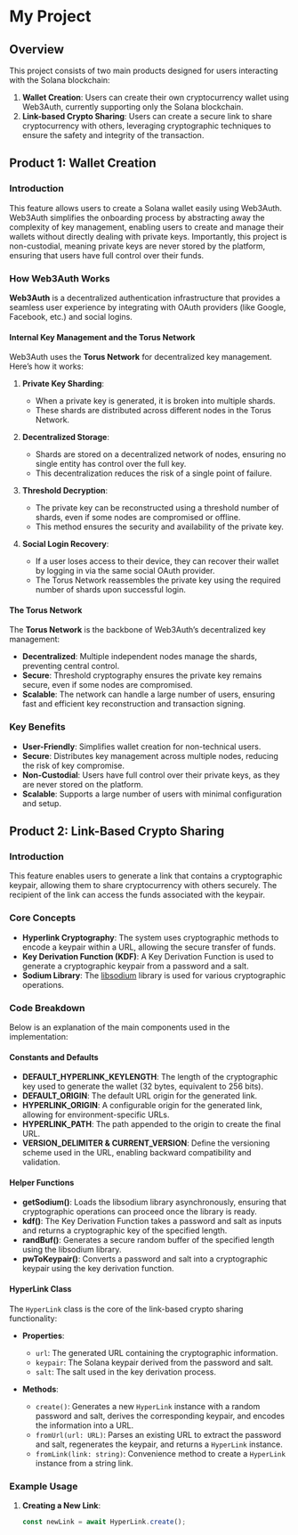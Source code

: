 # My Project

## Overview

This project consists of two main products designed for users interacting with the Solana blockchain:

1. **Wallet Creation**: Users can create their own cryptocurrency wallet using Web3Auth, currently supporting only the Solana blockchain.
2. **Link-based Crypto Sharing**: Users can create a secure link to share cryptocurrency with others, leveraging cryptographic techniques to ensure the safety and integrity of the transaction.

## Product 1: Wallet Creation

### Introduction

This feature allows users to create a Solana wallet easily using Web3Auth. Web3Auth simplifies the onboarding process by abstracting away the complexity of key management, enabling users to create and manage their wallets without directly dealing with private keys. Importantly, this project is non-custodial, meaning private keys are never stored by the platform, ensuring that users have full control over their funds.

### How Web3Auth Works

**Web3Auth** is a decentralized authentication infrastructure that provides a seamless user experience by integrating with OAuth providers (like Google, Facebook, etc.) and social logins.

#### Internal Key Management and the Torus Network

Web3Auth uses the **Torus Network** for decentralized key management. Here’s how it works:

1. **Private Key Sharding**:

   - When a private key is generated, it is broken into multiple shards.
   - These shards are distributed across different nodes in the Torus Network.

2. **Decentralized Storage**:

   - Shards are stored on a decentralized network of nodes, ensuring no single entity has control over the full key.
   - This decentralization reduces the risk of a single point of failure.

3. **Threshold Decryption**:

   - The private key can be reconstructed using a threshold number of shards, even if some nodes are compromised or offline.
   - This method ensures the security and availability of the private key.

4. **Social Login Recovery**:
   - If a user loses access to their device, they can recover their wallet by logging in via the same social OAuth provider.
   - The Torus Network reassembles the private key using the required number of shards upon successful login.

#### The Torus Network

The **Torus Network** is the backbone of Web3Auth’s decentralized key management:

- **Decentralized**: Multiple independent nodes manage the shards, preventing central control.
- **Secure**: Threshold cryptography ensures the private key remains secure, even if some nodes are compromised.
- **Scalable**: The network can handle a large number of users, ensuring fast and efficient key reconstruction and transaction signing.

### Key Benefits

- **User-Friendly**: Simplifies wallet creation for non-technical users.
- **Secure**: Distributes key management across multiple nodes, reducing the risk of key compromise.
- **Non-Custodial**: Users have full control over their private keys, as they are never stored on the platform.
- **Scalable**: Supports a large number of users with minimal configuration and setup.

## Product 2: Link-Based Crypto Sharing

### Introduction

This feature enables users to generate a link that contains a cryptographic keypair, allowing them to share cryptocurrency with others securely. The recipient of the link can access the funds associated with the keypair.

### Core Concepts

- **Hyperlink Cryptography**: The system uses cryptographic methods to encode a keypair within a URL, allowing the secure transfer of funds.
- **Key Derivation Function (KDF)**: A Key Derivation Function is used to generate a cryptographic keypair from a password and a salt.
- **Sodium Library**: The [libsodium](https://libsodium.gitbook.io/doc/) library is used for various cryptographic operations.

### Code Breakdown

Below is an explanation of the main components used in the implementation:

#### Constants and Defaults

- **DEFAULT_HYPERLINK_KEYLENGTH**: The length of the cryptographic key used to generate the wallet (32 bytes, equivalent to 256 bits).
- **DEFAULT_ORIGIN**: The default URL origin for the generated link.
- **HYPERLINK_ORIGIN**: A configurable origin for the generated link, allowing for environment-specific URLs.
- **HYPERLINK_PATH**: The path appended to the origin to create the final URL.
- **VERSION_DELIMITER & CURRENT_VERSION**: Define the versioning scheme used in the URL, enabling backward compatibility and validation.

#### Helper Functions

- **getSodium()**: Loads the libsodium library asynchronously, ensuring that cryptographic operations can proceed once the library is ready.
- **kdf()**: The Key Derivation Function takes a password and salt as inputs and returns a cryptographic key of the specified length.
- **randBuf()**: Generates a secure random buffer of the specified length using the libsodium library.
- **pwToKeypair()**: Converts a password and salt into a cryptographic keypair using the key derivation function.

#### HyperLink Class

The `HyperLink` class is the core of the link-based crypto sharing functionality:

- **Properties**:

  - `url`: The generated URL containing the cryptographic information.
  - `keypair`: The Solana keypair derived from the password and salt.
  - `salt`: The salt used in the key derivation process.

- **Methods**:
  - `create()`: Generates a new `HyperLink` instance with a random password and salt, derives the corresponding keypair, and encodes the information into a URL.
  - `fromUrl(url: URL)`: Parses an existing URL to extract the password and salt, regenerates the keypair, and returns a `HyperLink` instance.
  - `fromLink(link: string)`: Convenience method to create a `HyperLink` instance from a string link.

### Example Usage

1. **Creating a New Link**:
   ```typescript
   const newLink = await HyperLink.create();
   ```
